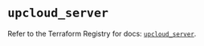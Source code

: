 # `upcloud_server`

Refer to the Terraform Registry for docs: [`upcloud_server`](https://registry.terraform.io/providers/upcloudltd/upcloud/5.2.1/docs/resources/server).

